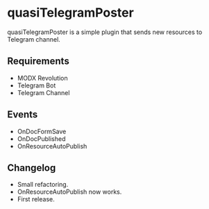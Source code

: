 # quasiTelegramPoster
quasiTelegramPoster is a simple plugin that sends  new resources to Telegram channel.

## Requirements
* MODX Revolution
* Telegram Bot
* Telegram Channel

## Events
* OnDocFormSave
* OnDocPublished
* OnResourceAutoPublish

## Changelog
* Small refactoring.
* OnResourceAutoPublish now works.
* First release.
